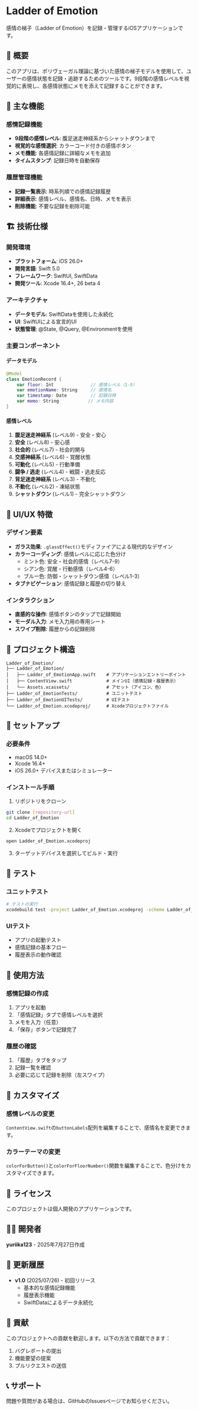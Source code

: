 # Ladder of Emotion

感情の梯子（Ladder of Emotion）を記録・管理するiOSアプリケーションです。

## 📱 概要

このアプリは、ポリヴェーガル理論に基づいた感情の梯子モデルを使用して、ユーザーの感情状態を記録・追跡するためのツールです。9段階の感情レベルを視覚的に表現し、各感情状態にメモを添えて記録することができます。

## 🎯 主な機能

### 感情記録機能
- **9段階の感情レベル**: 腹足迷走神経系からシャットダウンまで
- **視覚的な感情選択**: カラーコード付きの感情ボタン
- **メモ機能**: 各感情記録に詳細なメモを追加
- **タイムスタンプ**: 記録日時を自動保存

### 履歴管理機能
- **記録一覧表示**: 時系列順での感情記録履歴
- **詳細表示**: 感情レベル、感情名、日時、メモを表示
- **削除機能**: 不要な記録を削除可能

## 🏗️ 技術仕様

### 開発環境
- **プラットフォーム**: iOS 26.0+
- **開発言語**: Swift 5.0
- **フレームワーク**: SwiftUI, SwiftData
- **開発ツール**: Xcode 16.4+, 26 beta 4

### アーキテクチャ
- **データモデル**: SwiftDataを使用した永続化
- **UI**: SwiftUIによる宣言的UI
- **状態管理**: @State, @Query, @Environmentを使用

### 主要コンポーネント

#### データモデル
```swift
@Model
class EmotionRecord {
    var floor: Int              // 感情レベル（1-9）
    var emotionName: String     // 感情名
    var timestamp: Date         // 記録日時
    var memo: String           // メモ内容
}
```

#### 感情レベル
1. **腹足迷走神経系** (レベル9) - 安全・安心
2. **安全** (レベル8) - 安心感
3. **社会的** (レベル7) - 社会的関与
4. **交感神経系** (レベル6) - 覚醒状態
5. **可動化** (レベル5) - 行動準備
6. **闘争 / 逃走** (レベル4) - 戦闘・逃走反応
7. **背足迷走神経系** (レベル3) - 不動化
8. **不動化** (レベル2) - 凍結状態
9. **シャットダウン** (レベル1) - 完全シャットダウン

## 🎨 UI/UX 特徴

### デザイン要素
- **ガラス効果**: `.glassEffect()`モディファイアによる現代的なデザイン
- **カラーコーディング**: 感情レベルに応じた色分け
  - ミント色: 安全・社会的感情（レベル7-9）
  - シアン色: 覚醒・行動感情（レベル4-6）
  - ブルー色: 防御・シャットダウン感情（レベル1-3）
- **タブナビゲーション**: 感情記録と履歴の切り替え

### インタラクション
- **直感的な操作**: 感情ボタンのタップで記録開始
- **モーダル入力**: メモ入力用の専用シート
- **スワイプ削除**: 履歴からの記録削除

## 📁 プロジェクト構造

```
Ladder_of_Emotion/
├── Ladder_of_Emotion/
│   ├── Ladder_of_EmotionApp.swift    # アプリケーションエントリーポイント
│   ├── ContentView.swift             # メインUI（感情記録・履歴表示）
│   └── Assets.xcassets/              # アセット（アイコン、色）
├── Ladder_of_EmotionTests/           # ユニットテスト
├── Ladder_of_EmotionUITests/         # UIテスト
└── Ladder_of_Emotion.xcodeproj/      # Xcodeプロジェクトファイル
```

## 🚀 セットアップ

### 必要条件
- macOS 14.0+
- Xcode 16.4+
- iOS 26.0+ デバイスまたはシミュレーター

### インストール手順
1. リポジトリをクローン
```bash
git clone [repository-url]
cd Ladder_of_Emotion
```

2. Xcodeでプロジェクトを開く
```bash
open Ladder_of_Emotion.xcodeproj
```

3. ターゲットデバイスを選択してビルド・実行

## 🧪 テスト

### ユニットテスト
```bash
# テストの実行
xcodebuild test -project Ladder_of_Emotion.xcodeproj -scheme Ladder_of_Emotion -destination 'platform=iOS Simulator,name=iPhone 15'
```

### UIテスト
- アプリの起動テスト
- 感情記録の基本フロー
- 履歴表示の動作確認

## 📱 使用方法

### 感情記録の作成
1. アプリを起動
2. 「感情記録」タブで感情レベルを選択
3. メモを入力（任意）
4. 「保存」ボタンで記録完了

### 履歴の確認
1. 「履歴」タブをタップ
2. 記録一覧を確認
3. 必要に応じて記録を削除（左スワイプ）

## 🔧 カスタマイズ

### 感情レベルの変更
`ContentView.swift`の`buttonLabels`配列を編集することで、感情名を変更できます。

### カラーテーマの変更
`colorForButton()`と`colorForFloorNumber()`関数を編集することで、色分けをカスタマイズできます。

## 📄 ライセンス

このプロジェクトは個人開発のアプリケーションです。

## 👨‍💻 開発者

**yuriika123** - 2025年7月27日作成

## 🔄 更新履歴

- **v1.0** (2025/07/26) - 初回リリース
  - 基本的な感情記録機能
  - 履歴表示機能
  - SwiftDataによるデータ永続化

## 🤝 貢献

このプロジェクトへの貢献を歓迎します。以下の方法で貢献できます：

1. バグレポートの提出
2. 機能要望の提案
3. プルリクエストの送信

## 📞 サポート

問題や質問がある場合は、GitHubのIssuesページでお知らせください。 